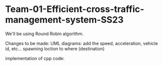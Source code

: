 # Team-01-Efficient-cross-traffic-management-system-SS23

We'll be using Round Robin algorithm.


Changes to be made: UML diagrams: add the speed, acceleration, vehicle id, etc...
spawning loction to where (destination)

implementation of cpp code:
